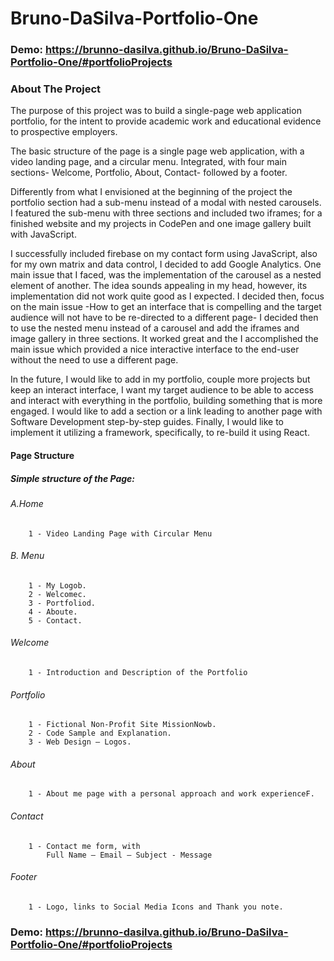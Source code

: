# Bruno-DaSilva-Portfolio-One

### Demo: https://brunno-dasilva.github.io/Bruno-DaSilva-Portfolio-One/#portfolioProjects

### About The Project

The purpose of this project was to build a single-page web application portfolio, for the intent to provide academic work and educational evidence to prospective employers.

The basic structure of the page is a single page web application, with a video landing page, and a circular menu. Integrated, with four main sections- Welcome, Portfolio, About, Contact- followed by a footer.

Differently from what I envisioned at the beginning of the project the portfolio section had a sub-menu instead of a modal with nested carousels. I featured the sub-menu with three sections and included two iframes; for a finished website and my projects in CodePen and one image gallery built with JavaScript.

I successfully included firebase on my contact form using JavaScript, also for my own matrix and data control, I decided to add Google Analytics. One main issue that I faced, was the implementation of the carousel as a nested element of another. The idea sounds appealing in my head, however, its implementation did not work quite good as I expected. I decided then, focus on the main issue -How to get an interface that is compelling and the target audience will not have to be re-directed to a different page- I decided then to use the nested menu instead of a carousel and add the iframes and image gallery in three sections. It worked great and the I accomplished the main issue which provided a nice interactive interface to the end-user without the need to use a different page.

In the future, I would like to add in my portfolio, couple more projects but keep an interact interface, I want my target audience to be able to access and interact with everything in the portfolio, building something that is more engaged. I would like to add a section or a link leading to another page with Software Development step-by-step guides. Finally, I would like to implement it utilizing a framework, specifically, to re-build it using React.

#### Page Structure

##### Simple structure of the Page:

###### A.Home

        1 - Video Landing Page with Circular Menu

###### B. Menu

        1 - My Logob.
        2 - Welcomec.
        3 - Portfoliod.
        4 - Aboute.
        5 - Contact.

###### Welcome

        1 - Introduction and Description of the Portfolio

###### Portfolio

        1 - Fictional Non-Profit Site MissionNowb.
        2 - Code Sample and Explanation.
        3 - Web Design – Logos.

###### About

        1 - About me page with a personal approach and work experienceF.

###### Contact

        1 - Contact me form, with
            Full Name – Email – Subject - Message

###### Footer

        1 - Logo, links to Social Media Icons and Thank you note.

### Demo: https://brunno-dasilva.github.io/Bruno-DaSilva-Portfolio-One/#portfolioProjects
